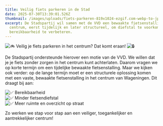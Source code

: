 ```yaml
---
title: Veilig fiets parkeren in de Stad
date: 2025-07-30T13:39:01.526Z
thumbnail: /images/uploads/fiets-parkeren-819x1024-ezgif.com-webp-to-jpg-converter.jpg
excerpt: De Stadspartij wil samen met de VVD een bewaakte fietsenstalling in het
  centrum, eerst tijdelijk en later structureel, om diefstal te voorkomen en de
  bereikbaarheid te verbeteren.
---
```

<!--StartFragment-->

![🚲](https://s.w.org/images/core/emoji/16.0.1/svg/1f6b2.svg) Veilig je fiets parkeren in het centrum? Dat komt eraan! ![🔒](https://s.w.org/images/core/emoji/16.0.1/svg/1f512.svg)

De Stadspartij ondersteunde hierover een motie van de VVD. We willen dat je je fiets zonder zorgen in het centrum kunt achterlaten. Daarom vragen we op korte termijn om een tijdelijke bewaakte fietsenstalling. Maar we kijken ook verder: op de lange termijn moet er een structurele oplossing komen met een vaste, bewaakte fietsenstalling in het centrum van Wageningen. Dit draagt bij aan:

![✅](https://s.w.org/images/core/emoji/16.0.1/svg/2705.svg) Bereikbaarheid\
![✅](https://s.w.org/images/core/emoji/16.0.1/svg/2705.svg) Minder fietsendiefstal\
![✅](https://s.w.org/images/core/emoji/16.0.1/svg/2705.svg) Meer ruimte en overzicht op straat

Zo werken we stap voor stap aan een veiliger, toegankelijker en aantrekkelijker centrum!

<!--EndFragment-->